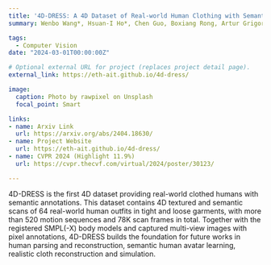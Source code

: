```yaml
---
title: '4D-DRESS: A 4D Dataset of Real-world Human Clothing with Semantic Annotations'
summary: Wenbo Wang*, Hsuan-I Ho*, Chen Guo, Boxiang Rong, Artur Grigorev, Jie Song, Juan Jose Zarate, Otmar Hilliges.

tags:
  - Computer Vision
date: "2024-03-01T00:00:00Z"

# Optional external URL for project (replaces project detail page).
external_link: https://eth-ait.github.io/4d-dress/

image:
  caption: Photo by rawpixel on Unsplash
  focal_point: Smart

links:
- name: Arxiv Link
  url: https://arxiv.org/abs/2404.18630/
- name: Project Website
  url: https://eth-ait.github.io/4d-dress/
- name: CVPR 2024 (Highlight 11.9%)
  url: https://cvpr.thecvf.com/virtual/2024/poster/30123/

---
```


4D-DRESS is the first 4D dataset providing real-world clothed humans with semantic annotations. This dataset contains 4D textured and semantic scans of 64 real-world human outfits in tight and loose garments, with more than 520 motion sequences and 78K scan frames in total. Together with the registered SMPL(-X) body models and captured multi-view images with pixel annotations, 4D-DRESS builds the foundation for future works in human parsing and reconstruction, semantic human avatar learning, realistic cloth reconstruction and simulation. 
